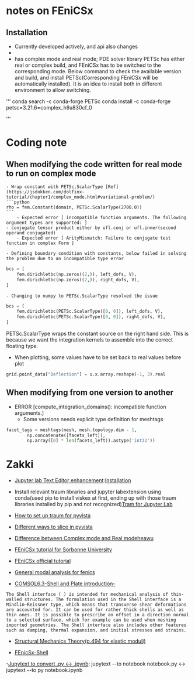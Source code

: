# notes on FEniCSx

## Installation
- Currently developed actively, and api also changes
- 
- has complex mode and real mode; PDE solver library PETSc has either real or complex build, and FEniCSx has to be switched to the corresponding mode. Below command to check the available version and build, and install PETSc(Corresponding FEniCSx will be automatically installed). It is an idea to install both in different environment to allow switching.


'''
conda search -c conda-forge PETSc
conda install -c conda-forge petsc=3.21.6=complex_h9a830cf_0

'''

# Coding note
## When modifying the code written for real mode to run on complex mode
	- Wrap constant with PETSc.ScalarType [Ref](https://jsdokken.com/dolfinx-tutorial/chapter1/complex_mode.html#variational-problem/)
	```python
	rho = fem.Constant(domain, PETSc.ScalarType(2700.0))
	```
		- Expected error [ incompatible function arguments. The following argument types are supported: ]
	- conjugate tensor product either by ufl.conj or ufl.inner(second operand conjugated)	
		- Expected error [ ArityMismatch: Failure to conjugate test function in complex Form ]
		
	- Defining boundary condition with constants, below failed in solving the problem due to an incompatible type error
	
```python
bcs = [
    fem.dirichletbc(np.zeros((2,)), left_dofs, V),
    fem.dirichletbc(np.zeros((2,)), right_dofs, V),
]
```
	- Changing to numpy to PETSc.ScalarType resolved the issue
```python
bcs = [
    fem.dirichletbc(PETSc.ScalarType([0, 0]), left_dofs, V),
    fem.dirichletbc(PETSc.ScalarType([0, 0]), right_dofs, V),
]
```
PETSc.ScalarType wraps the constant source on the right hand side. 
This is because we want the integration kernels to assemble into the correct floating type.

- When plotting, some values have to be set back to real values before plot
```python
grid.point_data["Deflection"] = u.x.array.reshape(-1, 3).real
```


## When modifying from one version to another
- ERROR [compute_integration_domains(): incompatible function arguments.]
  - Some versions needs explicit type definition for meshtags
```python
facet_tags = meshtags(mesh, mesh.topology.dim - 1,
		np.concatenate([facets_left]),
		np.array([0] * len(facets_left)).astype('int32'))
```




# Zakki
- [Jupyter lab Text Editor enhancement](https://github.com/krassowski/jupyterlab-lsp#highlight-references>):[Installation](https://jupyterlab-lsp.readthedocs.io/en/latest/Installation.html)

- Install relevant traum libraries and jupyter labextension using conda(used pip to install viskex at first, ending up with those traum libraries installed by pip and not recognized)[Tram for Jupyter Lab](https://www.kitware.com/trame-in-jupyterlab-a-unified-approach-for-web-apps-in-scientific-computing/)
- [How to set up traum for pyvista](https://tutorial.pyvista.org/tutorial/00_jupyter/index.html)
- [Different ways to slice in pyvista](https://docs.pyvista.org/examples/01-filter/slicing.html)
- [Difference between Complex mode and Real modeheawu](https://jsdokken.com/dolfinx-tutorial/chapter1/complex_mode.html)
- [FEniCSx tutorial for Sorbonne University](https://jsdokken.com/FEniCS23-tutorial/README.html)
- [FEniCSx official tutorial](https://jsdokken.com/dolfinx-tutorial/chapter1/complex_mode.html)



- [General modal analysis for fenics](https://fenics-solid-tutorial.readthedocs.io/en/latest/EigenvalueProblem/EigenvalueProblem.html)



- [COMSOL6.3-Shell and Plate introduction-](https://doc.comsol.com/6.3/doc/com.comsol.help.sme/IntroductionToStructuralMechanicsModule.pdf)
```
The Shell interface ( ) is intended for mechanical analysis of thin-walled structures. The formulation used in the Shell interface is a Mindlin–Reissner type, which means that transverse shear deformations are accounted for. It can be used for rather thick shells as well as thin ones. It is possible to prescribe an offset in a direction normal to a selected surface, which for example can be used when meshing imported geometries. The Shell interface also includes other features such as damping, thermal expansion, and initial stresses and strains. 
```
- [Structural Mechanics Theory(p.494 for elastic moduli)](https://doc.comsol.com/6.3/doc/com.comsol.help.sme/StructuralMechanicsModuleUsersGuide.pdf)

- [FEnicSx-Shell](https://fenics-shells.readthedocs.io/en/latest/demo/reissner-mindlin-clamped/demo_reissner-mindlin-clamped.py.html)


-[Jupytext to convert .py <-> .ipynb](https://jupytext.readthedocs.io/en/latest/using-cli.html): jupytext --to notebook notebook.py <-> jupytext --to py notebook.ipynb     
